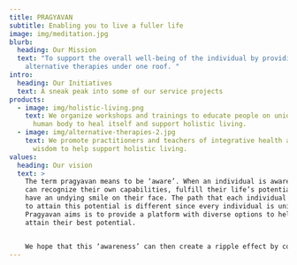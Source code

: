 ```yaml
---
title: PRAGYAVAN
subtitle: Enabling you to live a fuller life
image: img/meditation.jpg
blurb:
  heading: Our Mission
  text: "To support the overall well-being of the individual by providing various
    alternative therapies under one roof. "
intro:
  heading: Our Initiatives
  text: A sneak peak into some of our service projects
products:
  - image: img/holistic-living.png
    text: We organize workshops and trainings to educate people on unique ability of
      human body to heal itself and support holistic living.
  - image: img/alternative-therapies-2.jpg
    text: We promote practitioners and teachers of integrative health and spiritual
      wisdom to help support holistic living.
values:
  heading: Our vision
  text: >
    The term pragyavan means to be ‘aware’. When an individual is aware, they
    can recognize their own capabilities, fulfill their life’s potential and
    have an undying smile on their face. The path that each individual chooses
    to attain this potential is different since every individual is unique. What
    Pragyavan aims is to provide a platform with diverse options to help people
    attain their best potential. 


    We hope that this ‘awareness’ can then create a ripple effect by connecting us better to our environment and build a peaceful, sustainable society.
---
```

